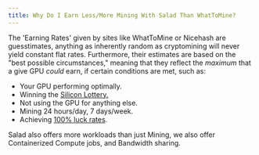 ```yaml
---
title: Why Do I Earn Less/More Mining With Salad Than WhatToMine?
---
```


The 'Earning Rates' given by sites like WhatToMine or Nicehash are guesstimates, anything as inherently random as
cryptomining will never yield constant flat rates. Furthermore, their estimates are based on the "best possible
circumstances," meaning that they reflect the _maximum_ that a give GPU _could_ earn, if certain conditions are met,
such as:

- Your GPU performing optimally.
- Winning the
  [Silicon Lottery.](https://www.nicehash.com/blog/post/what-is-a-silicon-lottery-and-how-does-affect-mining)
- Not using the GPU for anything else.
- Mining 24 hours/day, 7 days/week.
- Achieving [100% luck rates](https://2miners.com/blog/mining-mining-luck/).

Salad also offers more workloads than just Mining, we also offer Containerized Compute jobs, and Bandwidth sharing.
